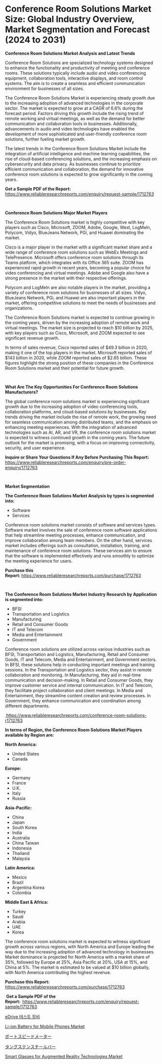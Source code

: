 <p><h1>Conference Room Solutions Market Size: Global Industry Overview, Market Segmentation and Forecast (2024 to 2031)</h1></p><p><strong>Conference Room Solutions Market Analysis and Latest Trends</strong></p>
<p><p>Conference Room Solutions are specialized technology systems designed to enhance the functionality and productivity of meeting and conference rooms. These solutions typically include audio and video conferencing equipment, collaboration tools, interactive displays, and room control systems. The aim is to create a seamless and efficient communication environment for businesses of all sizes.</p><p>The Conference Room Solutions Market is experiencing steady growth due to the increasing adoption of advanced technologies in the corporate sector. The market is expected to grow at a CAGR of 6.6% during the forecast period. Factors driving this growth include the rising trend of remote working and virtual meetings, as well as the demand for better communication and collaboration tools in businesses. Additionally, advancements in audio and video technologies have enabled the development of more sophisticated and user-friendly conference room solutions, further fueling market growth.</p><p>The latest trends in the Conference Room Solutions Market include the integration of artificial intelligence and machine learning capabilities, the rise of cloud-based conferencing solutions, and the increasing emphasis on cybersecurity and data privacy. As businesses continue to prioritize efficient communication and collaboration, the demand for innovative conference room solutions is expected to grow significantly in the coming years.</p></p>
<p><strong>Get a Sample PDF of the Report:&nbsp;</strong> <a href="https://www.reliableresearchreports.com/enquiry/request-sample/1712763">https://www.reliableresearchreports.com/enquiry/request-sample/1712763</a></p>
<p>&nbsp;</p>
<p><strong>Conference Room Solutions Major Market Players</strong></p>
<p><p>The Conference Room Solutions market is highly competitive with key players such as Cisco, Microsoft, ZOOM, Adobe, Google, West, LogMeIn, Polycom, Vidyo, BlueJeans Network, PGi, and Huawei dominating the market. </p><p>Cisco is a major player in the market with a significant market share and a wide range of conference room solutions such as WebEx Meetings and TelePresence. Microsoft offers conference room solutions through its Teams platform, which integrates with its Office 365 suite. ZOOM has experienced rapid growth in recent years, becoming a popular choice for video conferencing and virtual meetings. Adobe and Google also have a strong presence in the market with their respective offerings.</p><p>Polycom and LogMeIn are also notable players in the market, providing a variety of conference room solutions for businesses of all sizes. Vidyo, BlueJeans Network, PGi, and Huawei are also important players in the market, offering competitive solutions to meet the needs of businesses and organizations.</p><p>The Conference Room Solutions market is expected to continue growing in the coming years, driven by the increasing adoption of remote work and virtual meetings. The market size is projected to reach $10 billion by 2025, with key players such as Cisco, Microsoft, and ZOOM expected to see significant revenue growth.</p><p>In terms of sales revenue, Cisco reported sales of $49.3 billion in 2020, making it one of the top players in the market. Microsoft reported sales of $143 billion in 2020, while ZOOM reported sales of $2.65 billion. These figures highlight the strong position of these companies in the Conference Room Solutions market and their potential for future growth.</p></p>
<p>&nbsp;</p>
<p><strong>What Are The Key Opportunities For Conference Room Solutions Manufacturers?</strong></p>
<p><p>The global conference room solutions market is experiencing significant growth due to the increasing adoption of video conferencing tools, collaboration platforms, and cloud-based solutions by businesses. Key trends driving the market include the rise of remote work, the growing need for seamless communication among distributed teams, and the emphasis on enhancing meeting experiences. With the integration of advanced technologies such as AI, AR, and VR, the conference room solutions market is expected to witness continued growth in the coming years. The future outlook for the market is promising, with a focus on improving connectivity, security, and user experience.</p></p>
<p><strong>Inquire or Share Your Questions If Any Before Purchasing This Report:</strong> <a href="https://www.reliableresearchreports.com/enquiry/pre-order-enquiry/1712763">https://www.reliableresearchreports.com/enquiry/pre-order-enquiry/1712763</a></p>
<p>&nbsp;</p>
<p><strong>Market Segmentation</strong></p>
<p><strong>The Conference Room Solutions Market Analysis by types is segmented into:</strong></p>
<p><ul><li>Software</li><li>Services</li></ul></p>
<p><p>Conference room solutions market consists of software and services types. Software market involves the sale of conference room software applications that help streamline meeting processes, enhance communication, and improve collaboration among team members. On the other hand, services market includes offerings such as consultation, installation, training, and maintenance of conference room solutions. These services aim to ensure that the software is implemented effectively and runs smoothly to optimize the meeting experience for users.</p></p>
<p><strong>Purchase this Report:&nbsp;</strong><a href="https://www.reliableresearchreports.com/purchase/1712763">https://www.reliableresearchreports.com/purchase/1712763</a></p>
<p>&nbsp;</p>
<p><strong>The Conference Room Solutions Market Industry Research by Application is segmented into:</strong></p>
<p><ul><li>BFSI</li><li>Transportation and Logistics</li><li>Manufacturing</li><li>Retail and Consumer Goods</li><li>IT and Telecom</li><li>Media and Entertainment</li><li>Government</li></ul></p>
<p><p>Conference room solutions are utilized across various industries such as BFSI, Transportation and Logistics, Manufacturing, Retail and Consumer Goods, IT and Telecom, Media and Entertainment, and Government sectors. In BFSI, these solutions help in conducting important meetings and training sessions. In the Transportation and Logistics sector, they assist in remote collaboration and monitoring. In Manufacturing, they aid in real-time communication and decision-making. In Retail and Consumer Goods, they improve customer service and internal communication. In IT and Telecom, they facilitate project collaboration and client meetings. In Media and Entertainment, they streamline content creation and review processes. In Government, they enhance communication and coordination among different departments.</p></p>
<p><a href="https://www.reliableresearchreports.com/conference-room-solutions-r1712763">&nbsp;https://www.reliableresearchreports.com/conference-room-solutions-r1712763</a></p>
<p><strong>In terms of Region, the Conference Room Solutions Market Players available by Region are:</strong></p>
<p>
    <p> <strong> North America: </strong>
        <ul>
            <li>United States</li>
            <li>Canada</li>
        </ul>
        </p> 
    <p> <strong> Europe: </strong>
        <ul>
            <li>Germany</li>
            <li>France</li>
            <li>U.K.</li>
            <li>Italy</li>
            <li>Russia</li>
        </ul>
        </p> 
    <p> <strong> Asia-Pacific: </strong>
        <ul>
            <li>China</li>
            <li>Japan</li>
            <li>South Korea</li>
            <li>India</li>
            <li>Australia</li>
            <li>China Taiwan</li>
            <li>Indonesia</li>
            <li>Thailand</li>
            <li>Malaysia</li>
        </ul>
        </p> 
    <p> <strong> Latin America: </strong>
        <ul>
            <li>Mexico</li>
            <li>Brazil</li>
            <li>Argentina Korea</li>
            <li>Colombia</li>
        </ul>
        </p> 
    <p> <strong> Middle East & Africa: </strong>
        <ul>
            <li>Turkey</li>
            <li>Saudi</li>
            <li>Arabia</li>
            <li>UAE</li>
            <li>Korea</li>
        </ul>
    </p>
    </p>
<p><p>The conference room solutions market is expected to witness significant growth across various regions, with North America and Europe leading the way due to the increasing adoption of advanced technology in businesses. Market dominance is projected for North America with a market share of 35%, followed by Europe at 25%, Asia Pacific at 20%, USA at 15%, and China at 5%. The market is estimated to be valued at $10 billion globally, with North America contributing the highest revenue.</p></p>
<p><strong>Purchase this Report: </strong><a href="https://www.reliableresearchreports.com/purchase/1712763">https://www.reliableresearchreports.com/purchase/1712763</a></p>
<p>&nbsp;<strong>Get a Sample PDF of the Report:&nbsp;&nbsp;</strong><a href="https://www.reliableresearchreports.com/enquiry/request-sample/1712763">https://www.reliableresearchreports.com/enquiry/request-sample/1712763</a></p>
<p><strong></strong></p>
<p><p><a href="https://github.com/mduzzalmduzzal601/Market-Research-Report-List-1/blob/main/6792770161429.md">eDrive 테스트 장비</a></p><p><a href="https://github.com/LiamKanenood/Market-Research-Report-List-1/blob/main/li-ion-battery-for-mobile-phones-market.md">Li-ion Battery for Mobile Phones Market</a></p><p><a href="https://github.com/vlcostes/Market-Research-Report-List-2/blob/main/3270561151504.md">ボートスピードメーター</a></p><p><a href="https://github.com/gfggqjbfys368009/Market-Research-Report-List-2/blob/main/4315772151503.md">タングステンスチールバー</a></p><p><a href="https://github.com/rslnowrouzi/Market-Research-Report-List-1/blob/main/smart-glasses-for-augmented-reality-technologies-market.md">Smart Glasses for Augmented Reality Technologies Market</a></p></p>